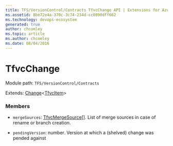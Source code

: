 ```yaml
---
title: TFS/VersionControl/Contracts TfvcChange API | Extensions for Azure DevOps Services
ms.assetid: 8be72e4a-370c-3c74-234d-cc0890dff662
ms.technology: devops-ecosystem
generated: true
author: chcomley
ms.topic: article
ms.author: chcomley
ms.date: 08/04/2016
---
```


# TfvcChange

Module path: `TFS/VersionControl/Contracts`

Extends: [Change](../../../TFS/VersionControl/Contracts/Change.md)&lt;[TfvcItem](../../../TFS/VersionControl/Contracts/TfvcItem.md)&gt;

### Members

- `mergeSources`: [TfvcMergeSource](../../../TFS/VersionControl/Contracts/TfvcMergeSource.md)[]. List of merge sources in case of rename or branch creation.

- `pendingVersion`: number. Version at which a (shelved) change was pended against
